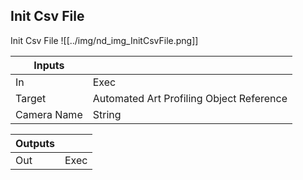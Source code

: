 ## Init Csv File
Init Csv File
![[../img/nd_img_InitCsvFile.png]]

|Inputs||
|--|--|
| In | Exec |
| Target | Automated Art Profiling Object Reference |
| Camera Name | String |

|Outputs||
|--|--|
| Out | Exec |
